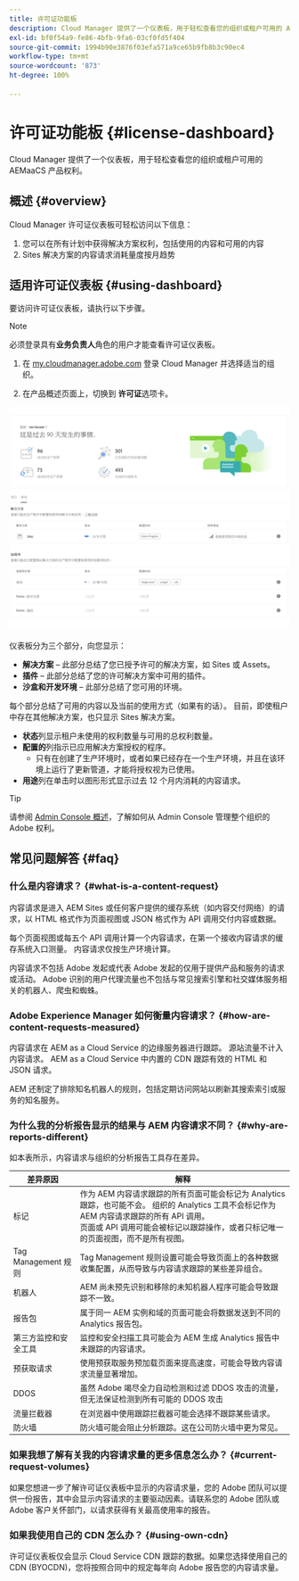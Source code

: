 ```yaml
---
title: 许可证功能板
description: Cloud Manager 提供了一个仪表板，用于轻松查看您的组织或租户可用的 AEMaaCS 产品权利。
exl-id: bf0f54a9-fe86-4bfb-9fa6-03cf0fd5f404
source-git-commit: 1994b90e3876f03efa571a9ce65b9fb8b3c90ec4
workflow-type: tm+mt
source-wordcount: '873'
ht-degree: 100%

---
```


# 许可证功能板 {#license-dashboard}

Cloud Manager 提供了一个仪表板，用于轻松查看您的组织或租户可用的 AEMaaCS 产品权利。

## 概述 {#overview}

Cloud Manager 许可证仪表板可轻松访问以下信息：

1. 您可以在所有计划中获得解决方案权利，包括使用的内容和可用的内容
1. Sites 解决方案的内容请求消耗量度按月趋势

## 适用许可证仪表板 {#using-dashboard}

要访问许可证仪表板，请执行以下步骤。

>[!NOTE]
>
>必须登录具有&#x200B;**业务负责人**&#x200B;角色的用户才能查看许可证仪表板。

1. 在 [my.cloudmanager.adobe.com](https://my.cloudmanager.adobe.com/) 登录 Cloud Manager 并选择适当的组织。

1. 在产品概述页面上，切换到 **许可证**&#x200B;选项卡。

![许可证功能板](assets/license-dashboard.png)

仪表板分为三个部分，向您显示：

* **解决方案** – 此部分总结了您已授予许可的解决方案，如 Sites 或 Assets。
* **插件** – 此部分总结了您的许可解决方案中可用的插件。
* **沙盒和开发环境** – 此部分总结了您可用的环境。

每个部分总结了可用的内容以及当前的使用方式（如果有的话）。 目前，即使租户中存在其他解决方案，也只显示 Sites 解决方案。

* **状态**&#x200B;列显示租户未使用的权利数量与可用的总权利数量。
* **配置的**&#x200B;列指示已应用解决方案授权的程序。
   * 只有在创建了生产环境时，或者如果已经存在一个生产环境，并且在该环境上运行了更新管道，才能将授权视为已使用。
* **用途**&#x200B;列在单击时以图形形式显示过去 12 个月内消耗的内容请求。

>[!TIP]
>
>请参阅 [Admin Console 概述](https://helpx.adobe.com/cn/enterprise/using/admin-console.html)，了解如何从 Admin Console 管理整个组织的 Adobe 权利。

## 常见问题解答 {#faq}

### 什么是内容请求？ {#what-is-a-content-request}

内容请求是进入 AEM Sites 或任何客户提供的缓存系统（如内容交付网络）的请求，以 HTML 格式作为页面视图或 JSON 格式作为 API 调用交付内容或数据。

每个页面视图或每五个 API 调用计算一个内容请求，在第一个接收内容请求的缓存系统入口测量。 内容请求仅按生产环境计算。

内容请求不包括 Adobe 发起或代表 Adobe 发起的仅用于提供产品和服务的请求或活动。 Adobe 识别的用户代理流量也不包括与常见搜索引擎和社交媒体服务相关的机器人、爬虫和蜘蛛。

### Adobe Experience Manager 如何衡量内容请求？ {#how-are-content-requests-measured}

内容请求在 AEM as a Cloud Service 的边缘服务器进行跟踪。 源站流量不计入内容请求。 AEM as a Cloud Service 中内置的 CDN 跟踪有效的 HTML 和 JSON 请求。

AEM 还制定了排除知名机器人的规则，包括定期访问网站以刷新其搜索索引或服务的知名服务。

### 为什么我的分析报告显示的结果与 AEM 内容请求不同？ {#why-are-reports-different}

如本表所示，内容请求与组织的分析报告工具存在差异。

| 差异原因 | 解释 |
|---|---|
| 标记 | 作为 AEM 内容请求跟踪的所有页面可能会标记为 Analytics 跟踪，也可能不会。 组织的 Analytics 工具不会标记作为 AEM 内容请求跟踪的所有 API 调用。<br>页面或 API 调用可能会被标记以跟踪操作，或者只标记唯一的页面视图，而不是所有视图。 |
| Tag Management 规则 | Tag Management 规则设置可能会导致页面上的各种数据收集配置，从而导致与内容请求跟踪的某些差异组合。 |
| 机器人 | AEM 尚未预先识别和移除的未知机器人程序可能会导致跟踪不一致。 |
| 报告包 | 属于同一 AEM 实例和域的页面可能会将数据发送到不同的 Analytics 报告包。 |
| 第三方监控和安全工具 | 监控和安全扫描工具可能会为 AEM 生成 Analytics 报告中未跟踪的内容请求。 |
| 预获取请求 | 使用预获取服务预加载页面来提高速度，可能会导致内容请求流量显著增加。 |
| DDOS | 虽然 Adobe 竭尽全力自动检测和过滤 DDOS 攻击的流量，但无法保证检测到所有可能的 DDOS 攻击 |
| 流量拦截器 | 在浏览器中使用跟踪拦截器可能会选择不跟踪某些请求。 |
| 防火墙 | 防火墙可能会阻止分析跟踪。这在公司防火墙中更为常见。 |

### 如果我想了解有关我的内容请求量的更多信息怎么办？ {#current-request-volumes}

如果您想进一步了解许可证仪表板中显示的内容请求量，您的 Adob&#x200B;e 团队可以提供一份报告，其中会显示内容请求的主要驱动因素。请联系您的 Adob&#x200B;e 团队或 Adob&#x200B;e 客户关怀部门，以请求获得有关最高使用率的报告。

### 如果我使用自己的 CDN 怎么办？ {#using-own-cdn}

许可证仪表板仅会显示 Cloud Service CDN 跟踪的数据。如果您选择使用自己的 CDN (BYOCDN)，您将按照合同中的规定每年向 Adob&#x200B;e 报告您的内容请求量。
